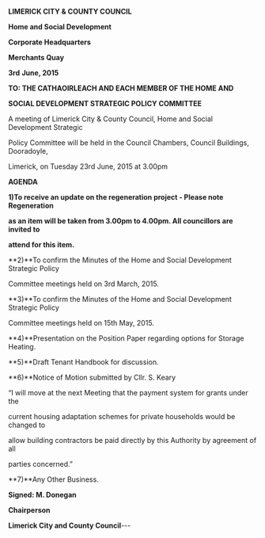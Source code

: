 **LIMERICK CITY & COUNTY COUNCIL**

**Home and Social Development**

**Corporate Headquarters**

**Merchants Quay**

**3rd** **June, 2015**

**TO: THE CATHAOIRLEACH AND EACH MEMBER OF THE HOME AND**

**SOCIAL DEVELOPMENT STRATEGIC POLICY COMMITTEE**

A meeting of Limerick City & County Council, Home and Social Development Strategic

Policy Committee will be held in the Council Chambers, Council Buildings, Dooradoyle,

Limerick, on Tuesday 23rd June, 2015 at 3.00pm

**AGENDA**

**1)To receive an update on the regeneration project - Please note Regeneration**

**as an item will be taken from 3.00pm to 4.00pm. All councillors are invited to**

**attend for this item.**

**2)**To confirm the Minutes of the Home and Social Development Strategic Policy

Committee meetings held on 3rd March, 2015.

**3)**To confirm the Minutes of the Home and Social Development Strategic Policy

Committee meetings held on 15th May, 2015.

**4)**Presentation on the Position Paper regarding options for Storage Heating.

**5)**Draft Tenant Handbook for discussion.

**6)**Notice of Motion submitted by Cllr. S. Keary

“I will move at the next Meeting that the payment system for grants under the

current housing adaptation schemes for private households would be changed to

allow building contractors be paid directly by this Authority by agreement of all

parties concerned.”

**7)**Any Other Business.

**Signed: M. Donegan**

**Chairperson**

**Limerick City and County Council**---
